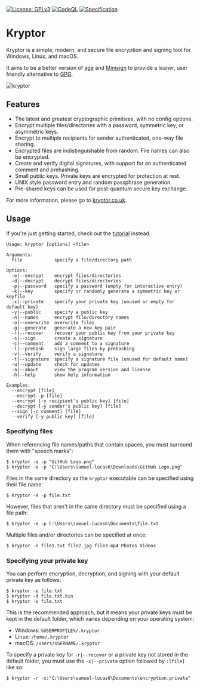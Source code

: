 [![License: GPLv3](https://img.shields.io/badge/License-GPLv3-blue.svg)](http://www.gnu.org/licenses/gpl-3.0)
[![CodeQL](https://github.com/samuel-lucas6/Kryptor/actions/workflows/codeql-analysis.yml/badge.svg)](https://github.com/samuel-lucas6/Kryptor/actions)
[![Specification](https://img.shields.io/badge/%23-specification-blueviolet)](https://www.kryptor.co.uk/specification)

# Kryptor

Kryptor is a simple, modern, and secure file encryption and signing tool for Windows, Linux, and macOS.

It aims to be a better version of [age](https://github.com/FiloSottile/age) and [Minisign](https://jedisct1.github.io/minisign/) to provide a leaner, user friendly alternative to [GPG](https://gnupg.org/).

![kryptor](https://user-images.githubusercontent.com/63159663/191052373-251b605e-e294-44d1-9c61-79e88dd32253.gif)

## Features

- The latest and greatest cryptographic primitives, with no config options.
- Encrypt multiple files/directories with a password, symmetric key, or asymmetric keys.
- Encrypt to multiple recipients for sender authenticated, one-way file sharing.
- Encrypted files are indistinguishable from random. File names can also be encrypted.
- Create and verify digital signatures, with support for an authenticated comment and prehashing.
- Small public keys. Private keys are encrypted for protection at rest.
- UNIX style password entry and random passphrase generation.
- Pre-shared keys can be used for post-quantum secure key exchange.

For more information, please go to [kryptor.co.uk](https://www.kryptor.co.uk/).

## Usage

If you're just getting started, check out the [tutorial](https://www.kryptor.co.uk/tutorial) instead.

```
Usage: kryptor [options] <file>

Arguments:
  file            specify a file/directory path

Options:
  -e|--encrypt    encrypt files/directories
  -d|--decrypt    decrypt files/directories
  -p|--password   specify a password (empty for interactive entry)
  -k|--key        specify or randomly generate a symmetric key or keyfile
  -x|--private    specify your private key (unused or empty for default key)
  -y|--public     specify a public key
  -n|--names      encrypt file/directory names
  -o|--overwrite  overwrite files
  -g|--generate   generate a new key pair
  -r|--recover    recover your public key from your private key
  -s|--sign       create a signature
  -c|--comment    add a comment to a signature
  -l|--prehash    sign large files by prehashing
  -v|--verify     verify a signature
  -t|--signature  specify a signature file (unused for default name)
  -u|--update     check for updates
  -a|--about      view the program version and license
  -h|--help       show help information

Examples:
  --encrypt [file]
  --encrypt -p [file]
  --encrypt [-y recipient's public key] [file]
  --decrypt [-y sender's public key] [file]
  --sign [-c comment] [file]
  --verify [-y public key] [file]
```

### Specifying files

When referencing file names/paths that contain spaces, you must surround them with "speech marks":

```
$ kryptor -e -p "GitHub Logo.png"
$ kryptor -e -p "C:\Users\samuel-lucas6\Downloads\GitHub Logo.png"
```

Files in the same directory as the `kryptor` executable can be specified using their file name:

```
$ kryptor -e -p file.txt
```

However, files that aren't in the same directory must be specified using a file path:

```
$ kryptor -e -p C:\Users\samuel-lucas6\Documents\file.txt
```

Multiple files and/or directories can be specified at once:

```
$ kryptor -e file1.txt file2.jpg file3.mp4 Photos Videos
```

### Specifying your private key

You can perform encryption, decryption, and signing with your default private key as follows:

```
$ kryptor -e file.txt
$ kryptor -d file.txt.bin
$ kryptor -s file.txt
```

This is the recommended approach, but it means your private keys must be kept in the default folder, which varies depending on your operating system:

- Windows: `%USERPROFILE%/.kryptor`
- Linux: `/home/.kryptor`
- macOS: `/Users/USERNAME/.kryptor`

To specify a private key for `-r|--recover` or a private key not stored in the default folder, you must use the `-x|--private` option followed by `:[file]` like so:

```
$ kryptor -r -x:"C:\Users\samuel-lucas6\Documents\encryption.private"
```
